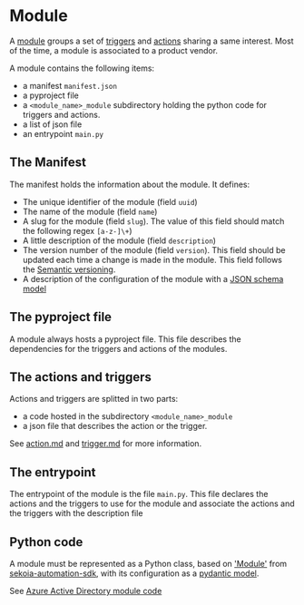 # Module

A [module](glossary.md#Module) groups a set of [triggers](trigger.md) and [actions](action.md) sharing a same interest. Most of the time, a module is associated to a product vendor.

A module contains the following items:

- a manifest `manifest.json`
- a pyproject file
- a `<module_name>_module` subdirectory holding the python code for triggers and actions.
- a list of json file
- an entrypoint `main.py`

## The Manifest

The manifest holds the information about the module. It defines:

- The unique identifier of the module (field `uuid`)
- The name of the module (field `name`)
- A slug for the module (field `slug`). The value of this field should match the following regex `[a-z-]\+`)
- A little description of the module (field `description`)
- The version number of the module (field `version`). This field should be updated each time a change is made in the module. This field follows the [Semantic versioning](https://semver.org/).
- A description of the configuration of the module with a [JSON schema model](https://json-schema.org/)


## The pyproject file

A module always hosts a pyproject file. This file describes the dependencies for the triggers and actions of the modules.


## The actions and triggers

Actions and triggers are splitted in two parts:

- a code hosted in the subdirectory `<module_name>_module`
- a json file that describes the action or the trigger.

See [action.md](action.md) and [trigger.md](trigger.md) for more information.

## The entrypoint

The entrypoint of the module is the file `main.py`. This file declares the actions and the triggers to use for the module and associate the actions and the triggers with the description file

## Python code

A module must be represented as a Python class, based on ['Module'](https://github.com/SEKOIA-IO/sekoia-automation-sdk/blob/main/sekoia_automation/module.py) from [sekoia-automation-sdk](https://github.com/SEKOIA-IO/sekoia-automation-sdk/), with its configuration as a [pydantic model](https://docs.pydantic.dev/).

See [Azure Active Directory module code](https://github.com/SEKOIA-IO/automation-library/tree/main/Azure)
